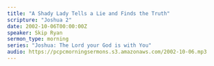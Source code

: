 ```yaml
---
title: "A Shady Lady Tells a Lie and Finds the Truth"
scripture: "Joshua 2"
date: 2002-10-06T00:00:00Z
speaker: Skip Ryan
sermon_type: morning
series: "Joshua: The Lord your God is with You"
audio: https://pcpcmorningsermons.s3.amazonaws.com/2002-10-06.mp3 
---
```



